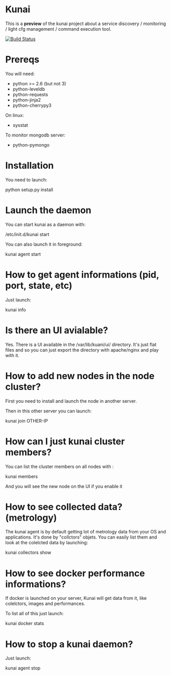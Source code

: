 Kunai
======

This is a **preview** of the kunai project about a service discovery / monitoring / light cfg management / command execution tool.

[![Build Status](https://travis-ci.org/naparuba/kunai.svg)](https://travis-ci.org/naparuba/kunai)


Prereqs
========

You will need:

  * python >= 2.6 (but not 3)
  * python-leveldb
  * python-requests
  * python-jinja2 
  * python-cherrypy3


On linux:

  * sysstat

To monitor mongodb server:

  * python-pymongo



Installation
==============

You need to launch:
   
   python setup.py install


Launch the daemon
=================

You can start kunai as a daemon with:
 
   /etc/init.d/kunai start

You can also launch it in foreground:

   kunai agent start


How to get agent informations (pid, port, state, etc)
=====================================================


Just launch:

   kunai info


Is there an UI avialable?
=========================

Yes. There is a UI available in the /var/lib/kuani/ui/ directory. It's just flat files and so you can just export the directory with apache/nginx and play with it.


How to add new nodes in the node cluster?
=========================================

First you need to install and launch the node in another server.

Then in this other server you can launch:
  
   kunai join  OTHER-IP


How can I just kunai cluster members?
=====================================

You can list the cluster members on all nodes with :

  kunai  members

And you will see the new node on the UI if you enable it



How to see collected data? (metrology)
======================================

The kunai agent is by default getting lot of metrology data from your OS and applications. It's done by "collctors" objets. You can easily list them and look at the colelcted data by launching:

  kunai collectors show


How to see docker performance informations?
===========================================

If docker is launched on your server, Kunai will get data from it, like colelctors, images and performances.

To list all of this just launch:

  kunai docker stats


How to stop a kunai daemon?
===========================

Just launch:
  
  kunai agent stop



